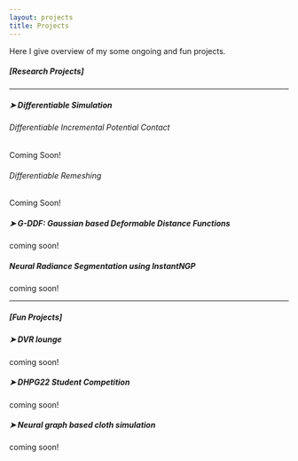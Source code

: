 ```yaml
---
layout: projects
title: Projects
---
```

Here I give overview of my some ongoing and fun projects. 

##### [Research Projects]
---

##### ➤ Differentiable Simulation 
###### Differentiable Incremental Potential Contact 
Coming Soon!

###### Differentiable Remeshing
Coming Soon!

##### ➤ G-DDF: Gaussian based Deformable Distance Functions
coming soon!

##### Neural Radiance Segmentation using InstantNGP
coming soon!

---

##### [Fun Projects]

##### ➤ DVR lounge
coming soon!

##### ➤ DHPG22 Student Competition
coming soon!

##### ➤ Neural graph based cloth simulation
coming soon!

<!-- ##### Iterative closet point -->

